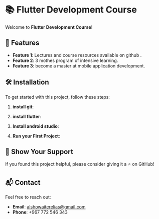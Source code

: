 # 📚 Flutter Development Course

Welcome to **Flutter Development Course**!
## 🚀 Features

- **Feature 1**: Lectures and course resources available on github .
- **Feature 2**: 3 mothes program of intensive learning.
- **Feature 3**: become a master at mobile application development.

## 🛠️ Installation

To get started with this project, follow these steps:

1. **install git**:
 
2. **install flutter**:
 
3. **Install android studio**:

4. **Run your First Project**:

## 🌟 Show Your Support

If you found this project helpful, please consider giving it a ⭐ on GitHub!

## 📬 Contact

Feel free to reach out:

- **Email**: alshowaiterelias@gmail.com
- **Phone**: +967 772 546 343

